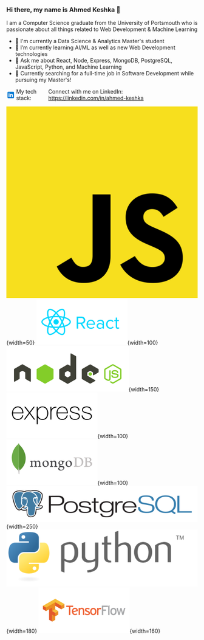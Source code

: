 ### Hi there, my name is Ahmed Keshka 👋

I am a Computer Science graduate from the University of Portsmouth who is passionate about all things related to Web Development & Machine Learning

- 🔭 I'm currently a Data Science & Analytics Master's student
- 🌱 I’m currently learning AI/ML as well as new Web Development technologies
- 💬 Ask me about React, Node, Express, MongoDB, PostgreSQL, JavaScript, Python, and Machine Learning
- 💼 Currently searching for a full-time job in Software Development while pursuing my Master's!

<div style="display: flex; align-items: center;">
  <img src="./images/icons8-linkedin.svg" width="23px" style="margin-right: 3px;" />
  <p style="margin: 0;">My tech stack:</p>
  <p style="margin: 0;">Connect with me on LinkedIn: <a href="https://linkedin.com/in/ahmed-keshka" target="_blank">https://linkedin.com/in/ahmed-keshka</a></p>
</div>

![image info](./images/Unofficial_JavaScript_logo_2.svg){width=50} ![image info](./images/reactjs-ar21.svg){width=100} ![image info](./images/nodejs-horizontal.svg){width=150} ![image info](./images/expressjs-ar21.svg){width=100} ![image info](./images/mongodb-ar21.svg){width=100} ![image info](./images/postgresql-horizontal.svg){width=250} ![image info](./images/python-logo-generic.svg){width=180} ![image info](./images/tensorflow-ar21.svg){width=160}
